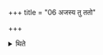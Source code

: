 +++
title = "06 अजस्य तु ततो"

+++

<details><summary>थिते</summary>

6. (In that case), however one should not eat (the flesh) of a goat.
</details>
